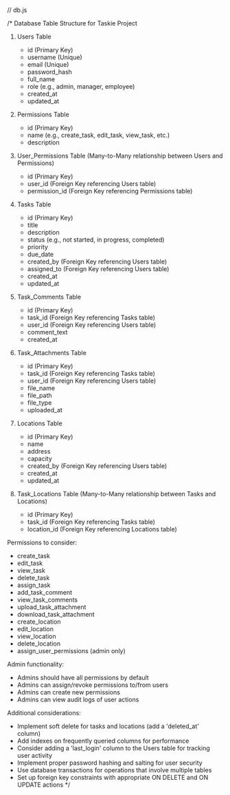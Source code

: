 // db.js

/*
Database Table Structure for Taskie Project

1. Users Table
   - id (Primary Key)
   - username (Unique)
   - email (Unique)
   - password_hash
   - full_name
   - role (e.g., admin, manager, employee)
   - created_at
   - updated_at

2. Permissions Table
   - id (Primary Key)
   - name (e.g., create_task, edit_task, view_task, etc.)
   - description

3. User_Permissions Table (Many-to-Many relationship between Users and Permissions)
   - id (Primary Key)
   - user_id (Foreign Key referencing Users table)
   - permission_id (Foreign Key referencing Permissions table)

4. Tasks Table
   - id (Primary Key)
   - title
   - description
   - status (e.g., not started, in progress, completed)
   - priority
   - due_date
   - created_by (Foreign Key referencing Users table)
   - assigned_to (Foreign Key referencing Users table)
   - created_at
   - updated_at

5. Task_Comments Table
   - id (Primary Key)
   - task_id (Foreign Key referencing Tasks table)
   - user_id (Foreign Key referencing Users table)
   - comment_text
   - created_at

6. Task_Attachments Table
   - id (Primary Key)
   - task_id (Foreign Key referencing Tasks table)
   - user_id (Foreign Key referencing Users table)
   - file_name
   - file_path
   - file_type
   - uploaded_at

7. Locations Table
   - id (Primary Key)
   - name
   - address
   - capacity
   - created_by (Foreign Key referencing Users table)
   - created_at
   - updated_at

8. Task_Locations Table (Many-to-Many relationship between Tasks and Locations)
   - id (Primary Key)
   - task_id (Foreign Key referencing Tasks table)
   - location_id (Foreign Key referencing Locations table)

Permissions to consider:
- create_task
- edit_task
- view_task
- delete_task
- assign_task
- add_task_comment
- view_task_comments
- upload_task_attachment
- download_task_attachment
- create_location
- edit_location
- view_location
- delete_location
- assign_user_permissions (admin only)

Admin functionality:
- Admins should have all permissions by default
- Admins can assign/revoke permissions to/from users
- Admins can create new permissions
- Admins can view audit logs of user actions

Additional considerations:
- Implement soft delete for tasks and locations (add a 'deleted_at' column)
- Add indexes on frequently queried columns for performance
- Consider adding a 'last_login' column to the Users table for tracking user activity
- Implement proper password hashing and salting for user security
- Use database transactions for operations that involve multiple tables
- Set up foreign key constraints with appropriate ON DELETE and ON UPDATE actions
*/